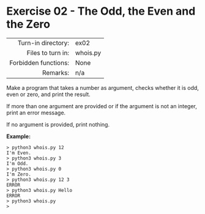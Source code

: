 # Exercise 02 - The Odd, the Even and the Zero

|                         |                    |
| -----------------------:| ------------------ |
|   Turn-in directory:    |  ex02              |
|   Files to turn in:     |  whois.py          |
|   Forbidden functions:  |  None              |
|   Remarks:              |  n/a               |

Make a program that takes a number as argument, checks whether it is odd, even or zero, and print the result.

If more than one argument are provided or if the argument is not an integer, print an error message.

If no argument is provided, print nothing.

**Example:**

```console
> python3 whois.py 12
I'm Even.
> python3 whois.py 3
I'm Odd.
> python3 whois.py 0
I'm Zero.
> python3 whois.py 12 3
ERROR
> python3 whois.py Hello
ERROR
> python3 whois.py
>
```